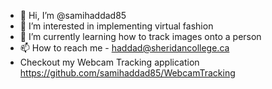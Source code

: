 - 👋 Hi, I’m @samihaddad85
- 👀 I’m interested in implementing virtual fashion
- 🌱 I’m currently learning how to track images onto a person
- 📫 How to reach me - haddad@sheridancollege.ca
- Checkout my Webcam Tracking application https://github.com/samihaddad85/WebcamTracking
<!---
samihaddad85/samihaddad85 is a ✨ special ✨ repository because its `README.md` (this file) appears on your GitHub profile.
You can click the Preview link to take a look at your changes.
--->
